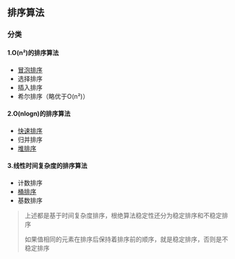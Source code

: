 ## 排序算法

### 分类

#### 1.O(n²)的排序算法

* [冒泡排序](./sort/BubbleSort.md)
* 选择排序
* 插入排序
* 希尔排序（略优于O(n²)）

#### 2.O(nlogn)的排序算法

* [快速排序](./sort/QuickSort.md)
* 归并排序
* [堆排序](./sort/HeapSort.md)

#### 3.线性时间复杂度的排序算法

* 计数排序
* [桶排序](./sort/BucketSort.md)
* 基数排序

> 上述都是基于时间复杂度排序，根绝算法稳定性还分为稳定排序和不稳定排序
>
> 如果值相同的元素在排序后保持着排序前的顺序，就是稳定排序，否则是不稳定排序